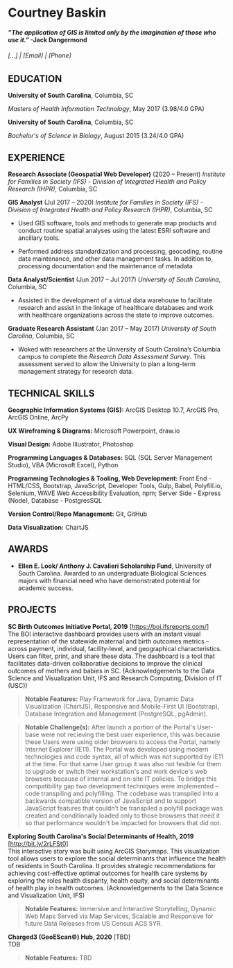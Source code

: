 Courtney Baskin
======

#### *”The application of GIS is limited only by the imagination of those who use it.”* -Jack Dangermond
###### [...] | [Email] | [Phone]


EDUCATION
---------
**University of South Carolina**, Columbia, SC

*Masters of Health Information Technology*, May 2017
(3.98/4.0 GPA)


**University of South Carolina**, Columbia, SC

*Bachelor's of Science in Biology*, August 2015
(3.24/4.0 GPA)


EXPERIENCE
---------
**Research Associate (Geospatial Web Developer)** (2020 – Present)
*Institute for Families in Society (IFS) - Division of Integrated Health and Policy Research (IHPR)*, Columbia, SC

**GIS Analyst** (Jul 2017 – 2020)
*Institute for Families in Society (IFS) - Division of Integrated Health and Policy Research (IHPR)*, Columbia, SC

- Used GIS software, tools and methods to generate map products and conduct routine spatial analyses using the latest ESRI software and ancillary tools.

- Performed address standardization and processing, geocoding, routine data maintenance, and other data management tasks. In addition to, processing documentation and the maintenance of metadata

**Data Analyst/Scientist** (Jun 2017 – Jul 2017)
*University of South Carolina*, Columbia, SC

- Assisted in the development of a virtual data warehouse to facilitate research and assist in the linkage of healthcare databases and work with healthcare organizations across the state to improve outcomes.

**Graduate Research Assistant** (Jan 2017 – May 2017)
*University of South Carolina*, Columbia, SC

- Woked with researchers at the University of South Carolina’s Columbia campus to complete the *Research Data Assessment Survey*. This assessment served to allow the University to plan a long-term management strategy for research data. 


TECHNICAL SKILLS
------
**Geographic Information Systems (GIS):** ArcGIS Desktop 10.7, ArcGIS Pro, ArcGIS Online, ArcPy

**UX Wireframing & Diagrams:** Microsoft Powerpoint, draw.io

**Visual Design:** Adobe Illustrator, Photoshop

**Programming Languages & Databases:** SQL (SQL Server Management Studio), VBA (Microsoft Excel), Python

**Programming Technologies & Tooling, Web Development:** Front End - HTML/CSS, Bootstrap, JavaScript, Developer Tools, Gulp, Babel, Polyfill.io, Selenium, WAVE Web Accessibility Evaluation, npm; Server Side - Express (Node), Database - PostgresSQL

**Version Control/Repo Management:** Git, GitHub

**Data Visualization:** ChartJS 

AWARDS
------
- **Ellen E. Look/ Anthony J. Cavalieri Scholarship Fund**, University of South Carolina. Awarded to an undergraduate Biological Sciences majors with financial need who have demonstrated potential for academic success.

PROJECTS
--------
**SC Birth Outcomes Initiative Portal, 2019** [https://boi.ifsreports.com/]  
The BOI interactive dashboard provides users with an instant visual representation of the statewide maternal and birth outcomes metrics – across payment, individual, facility-level, and geographical characteristics. Users can filter, print, and share these data. The dashboard is a tool that facilitates data-driven collaborative decisions to improve the clinical outcomes of mothers and babies in SC. (Acknowledgements to the Data Science and Visualization Unit, IFS and Research Computing, Division of IT (USC))


> **Notable Features:** Play Framework for Java, Dynamic Data Visualization (ChartJS), Responsive and Mobile-First UI (Bootstrap), Database Integration and Management (PostgreSQL, pgAdmin).

> **Notable Challenge(s):** After launch a portion of the Portal's User-base were not recieving the best user experience, this was because these Users were using older browsers to access the Portal, namely Internet Explorer (IE11). The Portal was developed using modern technologies and code syntax, all of which was not supported by IE11 at the time. For that same User group it was also not fesible for them to upgrade or switch their workstation's and work device's web browsers because of internal and on-site IT policies. To bridge this compatibility gap two development techniques were implemented – code transpiling and polyfilling. The codebase was transpiled into a backwards compatible version of JavaScript and to support JavaScript features that couldn’t be transpiled a polyfill package was created and conditionally loaded only to those browsers that need it so that performance wouldn't be impacted for browsers that did not.


**Exploring South Carolina's Social Determinants of Health, 2019** [http://bit.ly/2rLFSt0]  
This interactive story was built using ArcGIS Storymaps. This visualization tool allows users to explore the social determinants that influence the health of residents in South Carolina. It provides strategic recommendations for achieving cost-effective optimal outcomes for health care systems by exploring the roles health disparity, health equity, and social determinants of health play in health outcomes. (Acknowledgements to the Data Science and Visualization Unit, IFS)

> **Notable Features:** Immersive and Interactive Storytelling, Dynamic Web Maps Served via Map Services, Scalable and Responsive for future Data Releases from US Census ACS 5YR.


**Charged3 (GeoEScan©) Hub, 2020** [TBD]  
TDB

> **Notable Features:** TBD
  
